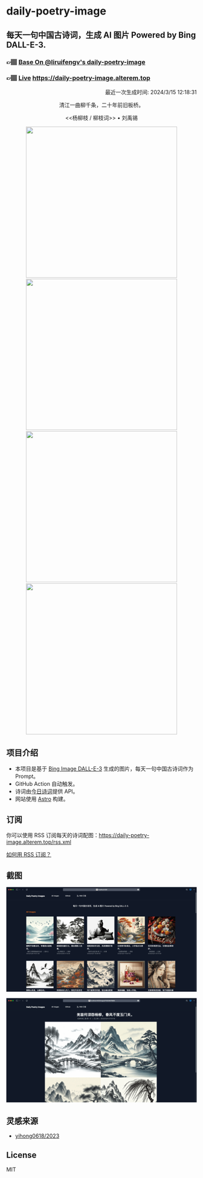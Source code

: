 
# daily-poetry-image

## 每天一句中国古诗词，生成 AI 图片 Powered by Bing DALL-E-3.

### 👉🏽 [Base On @liruifengv's daily-poetry-image](https://github.com/liruifengv/daily-poetry-image)

### 👉🏽 [Live](https://daily-poetry-image.alterem.top/) https://daily-poetry-image.alterem.top

<p align="right">
  最近一次生成时间: 2024/3/15 12:18:31
</p>
<p align="center">
清江一曲柳千条，二十年前旧板桥。
</p>
<p align="center">
<<杨柳枝 / 柳枝词>> • 刘禹锡
</p>
<p align="center">
<img src="https://tse3.mm.bing.net/th/id/OIG3.8hDkFbhkghjffxVLgLGE" height="400" width="400" />
<img src="https://tse2.mm.bing.net/th/id/OIG3.tQDp4nGCenrPBYLvfrYc" height="400" width="400" />
<img src="https://tse3.mm.bing.net/th/id/OIG3.gpY7aHksOviWps4iYdHf" height="400" width="400" />
<img src="https://tse1.mm.bing.net/th/id/OIG3.IenoQfQWQTJC0DIAYoAg" height="400" width="400" />
</p>

## 项目介绍

-   本项目是基于 [Bing Image DALL-E-3](https://www.bing.com/images/create) 生成的图片，每天一句中国古诗词作为 Prompt。
-   GitHub Action 自动触发。
-   诗词由[今日诗词](https://www.jinrishici.com/)提供 API。
-   网站使用 [Astro](https://astro.build) 构建。

## 订阅

你可以使用 RSS 订阅每天的诗词配图：https://daily-poetry-image.alterem.top/rss.xml

[如何用 RSS 订阅？](https://zhuanlan.zhihu.com/p/55026716)

## 截图

![图片列表](./screenshots/Snipaste_2023-12-28_21-00-26.png)

![图片详情](./screenshots/Snipaste_2023-12-28_21-00-53.png)

## 灵感来源

-   [yihong0618/2023](https://github.com/yihong0618/2023)

## License

MIT
